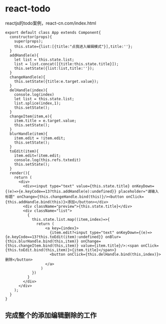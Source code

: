 # react-todo
reactjs的todo案例，react-cn.com/index.html

	export default class App extends Component{
	  constructor(props){
	    super(props);
	    this.state={list:[{title:"点我进入编辑模式"}],title:''};
	  }
	  addHandle(e){
	    let list = this.state.list;
	    list = list.concat([{title:this.state.title}]);
	    this.setState({list:list,title:''});
	  }
	  changeHandle(e){
	    this.setState({title:e.target.value});
	  }
	  delHandle(index){
	    console.log(index)
	    let list = this.state.list;
	    list.splice(index,1);
	    this.setState();
	  }
	  changeItem(item,e){
	    item.title = e.target.value;
	    this.setState();
	  }
	  blurHandle(item){
	    item.edit = !item.edit;
	    this.setState();
	  }
	  toEdit(item){
	    item.edit=!item.edit;
	    console.log(this.refs.txtedit)
	    this.setState();
	  }
	  render(){
	    return (
	      <div>
	        <div><input type="text" value={this.state.title} onKeyDown={(e)=>{e.keyCode==13?this.addHandle(e):undefined}} placeholder="请输入标题" onChange={this.changeHandle.bind(this)}/><button onClick={this.addHandle.bind(this)}>添加</button></div>
	        <div className="preview">{this.state.title}</div>
	        <div className="list">
	          {
	            this.state.list.map((item,index)=>{
	              return (
	                  <a key={index}>
	                    {item.edit?<input type="text" onKeyDown={(e)=>{e.keyCode==13?this.toEdit(item):undefined}} onBlur={this.blurHandle.bind(this,item)} onChange={this.changeItem.bind(this,item)} value={item.title}/>:<span onClick={this.toEdit.bind(this,item)}>{item.title}</span>}
	                    <button onClick={this.delHandle.bind(this,index)}>删除</button>
	                  </a>
	                )
	            })
	          }
	        </div>
	      </div>
	    );
	  }
	}

## 完成整个的添加编辑删除的工作